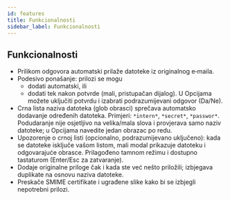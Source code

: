 ```yaml
---
id: features
title: Funkcionalnosti
sidebar_label: Funkcionalnosti
---
```


## Funkcionalnosti

- Prilikom odgovora automatski prilaže datoteke iz originalnog e‑maila.
- Podesivo ponašanje: prilozi se mogu
  - dodati automatski, ili
  - dodati tek nakon potvrde (mali, pristupačan dijalog). U Opcijama možete uključiti potvrdu i izabrati podrazumijevani odgovor (Da/Ne).
- Crna lista naziva datoteka (glob obrasci) sprečava automatsko dodavanje određenih datoteka. Primjeri: `*intern*`, `*secret*`, `*passwor*`.
  Podudaranje nije osjetljivo na velika/mala slova i provjerava samo naziv datoteke; u Opcijama navedite jedan obrazac po redu.
- Upozorenje o crnoj listi (opcionalno, podrazumijevano uključeno): kada se datoteke isključe vašom listom, mali modal prikazuje datoteku i odgovarajuće obrasce. Prilagođeno tamnom režimu i dostupno tastaturom (Enter/Esc za zatvaranje).
- Dodaje originalne priloge čak i kada ste već nešto priložili; izbjegava duplikate na osnovu naziva datoteke.
- Preskače SMIME certifikate i ugrađene slike kako bi se izbjegli nepotrebni prilozi.
